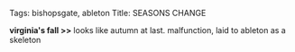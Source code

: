 Tags: bishopsgate, ableton
Title: SEASONS CHANGE
  
**virginia's fall >>** looks like autumn at last. malfunction, laid to ableton as a skeleton